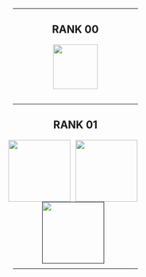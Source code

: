 <div align="center"><!-- Rank 00 --><hr style="width: 50%; margin-top: 10px; margin-bottom: 10px;"><div style="padding-bottom: 20px;"><h2>RANK 00</h2><a href="https://github.com/Pedronplay/42_rank_01/tree/40b09bd4e421acb89f988f401f2b132d2dfbc318/libft"><img src="https://github.com/byaliego/42-project-badges/blob/main/badges/libftm.png" width="90"/></a></div><div style="padding-bottom: 20px;"><hr style="width: 50%; margin-top: 10px; margin-bottom: 10px;"><h2>RANK 01</h2><a href="https://github.com/Pedronplay/42_rank_01/tree/ca72806314f93bb21c560996854ae989fffa1a5c/ft_printf"><img src="https://github.com/byaliego/42-project-badges/blob/main/badges/ft_printfe.png" width="125" style="margin-right: 10px;"/></a><a href="https://github.com/Pedronplay/42_rank_01/tree/ca72806314f93bb21c560996854ae989fffa1a5c/get_next_line"><img src="https://github.com/ayogun/42-project-badges/blob/3817eac1ff2d69bb5bdb29e646ea5b5bd521585c/badges/get_next_linem.png" width="125" style="margin-right: 10px;"/></a><div><a href=""><img src="https://github.com/byaliego/42-project-badges/blob/main/badges/born2berootm.png" width="125" style="margin-right: 10px;"/></a></div><hr style="width: 50%; margin-top: 10px; margin-bottom: 10px;"></div></div>
